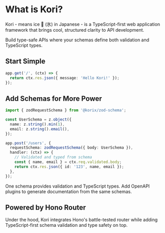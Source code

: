 # What is Kori?

Kori - means ice 🧊 (氷) in Japanese - is a TypeScript-first web application framework that brings cool, structured clarity to API development.

Build type-safe APIs where your schemas define both validation and TypeScript types.

## Start Simple

```typescript
app.get('/', (ctx) => {
  return ctx.res.json({ message: 'Hello Kori!' });
});
```

## Add Schemas for More Power

```typescript
import { zodRequestSchema } from '@korix/zod-schema';

const UserSchema = z.object({
  name: z.string().min(1),
  email: z.string().email(),
});

app.post('/users', {
  requestSchema: zodRequestSchema({ body: UserSchema }),
  handler: (ctx) => {
    // Validated and typed from schema
    const { name, email } = ctx.req.validated.body;
    return ctx.res.json({ id: '123', name, email });
  },
});
```

One schema provides validation and TypeScript types. Add OpenAPI plugins to generate documentation from the same schemas.

## Powered by Hono Router

Under the hood, Kori integrates Hono's battle-tested router while adding TypeScript-first schema validation and type safety on top.
